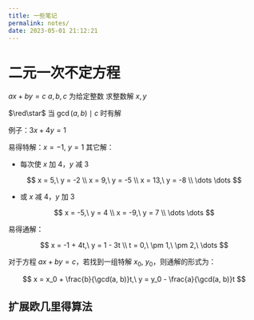 ```yaml
---
title: 一些笔记
permalink: notes/
date: 2023-05-01 21:12:21
---
```

# 二元一次不定方程

$ax + by = c$
$a, b, c$ 为给定整数
求整数解 $x, y$

$\red\star$ 当 $\gcd(a,b) \mid c$ 时有解

例子：$3x + 4y = 1$

易得特解：$x = -1,\ y = 1$
其它解：

- 每次使 $x$ 加 $4$，$y$ 减 $3$

$$
x = 5,\ y = -2 \\
x = 9,\ y = -5 \\
x = 13,\ y = -8 \\
\dots \dots
$$

- 或 $x$ 减 $4$，$y$ 加 $3$

$$
x = -5,\ y = 4 \\
x = -9,\ y = 7 \\
\dots \dots
$$

易得通解：

$$
x = -1 + 4t,\ y = 1 - 3t \\
t = 0,\ \pm 1,\ \pm 2,\ \dots
$$

对于方程 $ax + by = c$，若找到一组特解 $x_0,\ y_0$，则通解的形式为：

$$
x = x_0 + \frac{b}{\gcd(a, b)}t,\ y = y_0 - \frac{a}{\gcd(a, b)}t
$$

## 扩展欧几里得算法